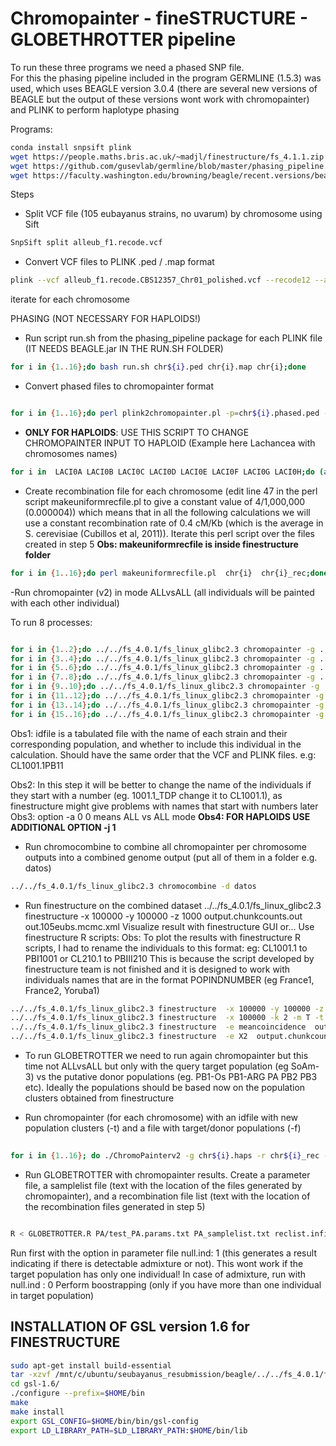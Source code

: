 # Chromopainter - fineSTRUCTURE - GLOBETHROTTER pipeline

To run these three programs we need a phased SNP file.  
For this the phasing pipeline included in the program GERMLINE (1.5.3) was used, which uses BEAGLE version 3.0.4 (there are several new versions of BEAGLE but the output of these versions wont work with chromopainter) and PLINK to perform haplotype phasing

Programs:
```bash
conda install snpsift plink
wget https://people.maths.bris.ac.uk/~madjl/finestructure/fs_4.1.1.zip
wget https://github.com/gusevlab/germline/blob/master/phasing_pipeline.tar.gz
wget https://faculty.washington.edu/browning/beagle/recent.versions/beagle_3.0.4_05May09.zip <- JUST NEED TO COPY BEAGLE.JAR TO THE PHASING PIPELINE FOLDER
```
Steps

- Split VCF file (105 eubayanus strains, no uvarum) by chromosome using Sift
```bash
SnpSift split alleub_f1.recode.vcf
```
- Convert VCF files to PLINK .ped / .map format
```bash
plink --vcf alleub_f1.recode.CBS12357_Chr01_polished.vcf --recode12 --allow-extra-chr --double-id --geno 1 --out chr1
```
iterate for each chromosome

PHASING (NOT NECESSARY FOR HAPLOIDS!)
- Run script run.sh from the phasing_pipeline package for each PLINK file (IT NEEDS BEAGLE.jar IN THE RUN.SH FOLDER)
```bash
for i in {1..16};do bash run.sh chr${i}.ped chr{i}.map chr{i};done
```
- Convert phased files to chromopainter format
```bash

for i in {1..16};do perl plink2chromopainter.pl -p=chr${i}.phased.ped -m=chr{i}.phased.map -o=chr{i}.chromopainter -f;done

```

- **ONLY FOR HAPLOIDS**: USE THIS SCRIPT TO CHANGE CHROMOPAINTER INPUT TO HAPLOID (Example here Lachancea with chromosomes names)
```bash
for i in  LACI0A LACI0B LACI0C LACI0D LACI0E LACI0F LACI0G LACI0H;do (awk 'NR == 1  { print $1 /2 }' chr${i}.chromopainter; sed '2,3!d' chr${i}.chromopainter;sed '1,3d' chr${i}.chromopainter|sed  '0~2d')| cat > chr${i}.chromopainter.haploid;done
```


- Create recombination file for each chromosome (edit line 47 in the perl script makeuniformrecfile.pl to give a constant value of 4/1,000,000 (0.000004)) which means that in all the following calculations we will use a constant recombination rate of 0.4 cM/Kb (which is the average in S. cerevisiae (Cubillos et al, 2011)). Iterate this perl script over the files created in step 5
**Obs: makeuniformrecfile is inside finestructure folder**

```bash
for i in {1..16};do perl makeuniformrecfile.pl  chr{i}  chr{i}_rec;done
```
-Run chromopainter (v2) in mode ALLvsALL (all individuals will be painted with each other individual)

To run 8 processes:
```bash

for i in {1..2};do ../../fs_4.0.1/fs_linux_glibc2.3 chromopainter -g ../chr${i}.chromopainter -r ../chr${i}_rec -t idfile.txt -o cp_chr${i} -a 0 0;done &
for i in {3..4};do ../../fs_4.0.1/fs_linux_glibc2.3 chromopainter -g ../chr${i}.chromopainter -r ../chr${i}_rec -t idfile.txt -o cp_chr${i} -a 0 0;done &
for i in {5..6};do ../../fs_4.0.1/fs_linux_glibc2.3 chromopainter -g ../chr${i}.chromopainter -r ../chr${i}_rec -t idfile.txt -o cp_chr${i} -a 0 0;done &
for i in {7..8};do ../../fs_4.0.1/fs_linux_glibc2.3 chromopainter -g ../chr${i}.chromopainter -r ../chr${i}_rec -t idfile.txt -o cp_chr${i} -a 0 0;done &
for i in {9..10};do ../../fs_4.0.1/fs_linux_glibc2.3 chromopainter -g ../chr${i}.chromopainter -r ../chr${i}_rec -t idfile.txt -o cp_chr${i} -a 0 0;done &
for i in {11..12};do ../../fs_4.0.1/fs_linux_glibc2.3 chromopainter -g ../chr${i}.chromopainter -r ../chr${i}_rec -t idfile.txt -o cp_chr${i} -a 0 0;done &
for i in {13..14};do ../../fs_4.0.1/fs_linux_glibc2.3 chromopainter -g ../chr${i}.chromopainter -r ../chr${i}_rec -t idfile.txt -o cp_chr${i} -a 0 0;done &
for i in {15..16};do ../../fs_4.0.1/fs_linux_glibc2.3 chromopainter -g ../chr${i}.chromopainter -r ../chr${i}_rec -t idfile.txt -o cp_chr${i} -a 0 0;done &
```
Obs1: idfile is a tabulated file with the name of each strain and their corresponding population, and whether to include this individual in the calculation. Should have the same order that the VCF and PLINK files. e.g: CL1001.1<TAB>PB1<TAB>1

Obs2: In this step it will be better to change the name of the individuals if they start with a number (eg. 1001.1_TDP change it to CL1001.1), as finestructure might give problems with names that start with numbers later
Obs3: option -a 0 0 means ALL vs ALL mode
**Obs4: FOR HAPLOIDS USE ADDITIONAL OPTION -j 1**


-	Run chromocombine to combine all chromopainter per chromosome outputs into a combined genome output (put all of them in a folder e.g. datos)
```bash
../../fs_4.0.1/fs_linux_glibc2.3 chromocombine -d datos
```
-	Run finestructure on the combined dataset 
		../../fs_4.0.1/fs_linux_glibc2.3 finestructure  -x 100000 -y 100000 -z 1000 output.chunkcounts.out out.105eubs.mcmc.xml
		Visualize result with finestructure GUI or...
		Use finestructure R scripts:
		Obs: To plot the results with finestructure R scripts, I had to rename the individuals to this format:
		eg:	CL1001.1 to PBI1001 or CL210.1 to PBIII210
		This is because the script developed by finestructure team is not finished and it is designed to work with individuals names that are in the format POPINDNUMBER (eg France1, France2, Yoruba1)
```bash
../../fs_4.0.1/fs_linux_glibc2.3 finestructure  -x 100000 -y 100000 -z 1000 output.chunkcounts.out structure_result.xml
../../fs_4.0.1/fs_linux_glibc2.3 finestructure  -x 100000 -k 2 -m T -t 1000000 output.chunkcounts.out structure_result.xml structure_tree.out
../../fs_4.0.1/fs_linux_glibc2.3 finestructure  -e meancoincidence  output.chunkcounts.out structure_result.xml structure_meancoincidence.csv
../../fs_4.0.1/fs_linux_glibc2.3 finestructure  -e X2  output.chunkcounts.out structure_result.xml structure_meanstate.csv
```
-  To run GLOBETROTTER we need to run again chromopainter but this time not ALLvsALL but only with the query target population (eg SoAm-3) vs the putative donor populations (eg. PB1-Os PB1-ARG PA PB2 PB3 etc). Ideally the populations should be based now on the population clusters obtained from finestructure

-	Run chromopainter (for each chromosome) with an idfile with new population clusters (-t) and a file with target/donor populations (-f)
```bash
		
for i in {1..16}; do ./ChromoPainterv2 -g chr${i}.haps -r chr${i}_rec -t idfile.txt -f CL210/CL210_poplist.txt 0 0 -o CL210/chr${i}; done &
```
-	Run GLOBETROTTER with chromopainter results. Create a parameter file, a samplelist file (text with the location of the files generated by chromopainter), and a recombination file list (text with the location of the recombination files generated in step 5)
```bash

R < GLOBETROTTER.R PA/test_PA.params.txt PA_samplelist.txt reclist.infile.txt --no-save > testPA.txt &
```
Run first with the option in parameter file null.ind: 1 (this generates a result indicating if there is detectable admixture or not). This wont work if the target population has only one individual!
In case of admixture, run with null.ind : 0
Perform boostrapping (only if you have more than one individual in target population)



## INSTALLATION OF GSL version 1.6 for FINESTRUCTURE
```bash
sudo apt-get install build-essential
tar -xzvf /mnt/c/ubuntu/seubayanus_resubmission/beagle/../../fs_4.0.1/fs_linux_glibc2.3_4.0.1/gsl-1.6.tar.gz 
cd gsl-1.6/
./configure --prefix=$HOME/bin
make
make install
export GSL_CONFIG=$HOME/bin/bin/gsl-config
export LD_LIBRARY_PATH=$LD_LIBRARY_PATH:$HOME/bin/lib
```
